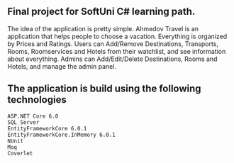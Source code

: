## Final project for SoftUni C# learning path.

The idea of the application is pretty simple. 
Ahmedov Travel is an application that helps people to choose a vacation. Everything is organized by Prices and Ratings.
Users can Add/Remove Destinations, Transports, Rooms, Roomservices and Hotels from their watchlist, and see information about everything.
Admins can Add/Edit/Delete Destinations, Rooms and Hotels, and manage the admin panel.


## The application is build using the following technologies

    ASP.NET Core 6.0
    SQL Server
    EntityFrameworkCore 6.0.1
    EntityFrameworkCore.InMemory 6.0.1
    NUnit
    Moq
    Coverlet



